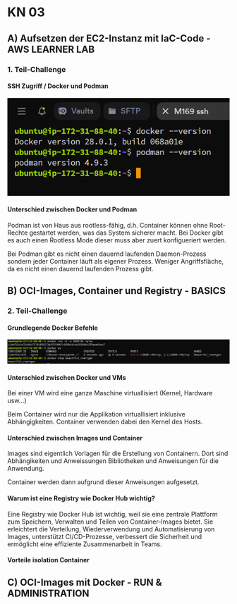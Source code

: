 # KN 03

## A) Aufsetzen der EC2-Instanz mit IaC-Code - AWS LEARNER LAB

### 1. Teil-Challenge

#### SSH Zugriff / Docker und Podman

![ssh-access](../images/ssh-access.png)

#### Unterschied zwischen Docker und Podman

Podman ist von Haus aus rootless-fähig, d.h. Container können ohne Root-Rechte gestartet werden, was das System sicherer macht. Bei Docker gibt es auch einen Rootless Mode dieser muss aber zuert konfigueriert werden.

Bei Podman gibt es nicht einen dauernd laufenden Daemon-Prozess sondern jeder Container läuft als eigener Prozess. Weniger Angriffsfläche, da es nicht einen dauernd laufenden Prozess gibt.

## B) OCI-Images, Container und Registry - BASICS

### 2. Teil-Challenge

#### Grundlegende Docker Befehle

![Docker-commands](../images/Docker-commands.png)

#### Unterschied zwischen Docker und VMs

Bei einer VM wird eine ganze Maschine virtuallisiert (Kernel, Hardware usw...)

Beim Container wird nur die Applikation virtuallisiert inklusive Abhängigkeiten. Container verwenden dabei den Kernel des Hosts.

#### Unterschied zwischen Images und Container

Images sind eigentlich Vorlagen für die Erstellung von Containern. Dort sind Abhängikeiten und Anweissungen Bibliotheken und Anweisungen für die Anwendung.

Container werden dann aufgrund dieser Anweisungen aufgesetzt.

#### Warum ist eine Registry wie Docker Hub wichtig?

Eine Registry wie Docker Hub ist wichtig, weil sie eine zentrale Plattform zum Speichern, Verwalten und Teilen von Container-Images bietet. Sie erleichtert die Verteilung, Wiederverwendung und Automatisierung von Images, unterstützt CI/CD-Prozesse, verbessert die Sicherheit und ermöglicht eine effiziente Zusammenarbeit in Teams.

#### Vorteile isolation Container

## C) OCI-Images mit Docker - RUN & ADMINISTRATION 

